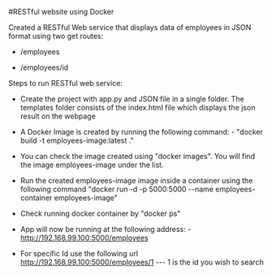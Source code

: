 #RESTful website using Docker

Created a RESTful Web service that displays data of employees in JSON format using two get routes: 
   
* /employees
   
* /employees/id
    
Steps to run RESTful web service:

* Create the project with app.py and JSON file in a single folder.
  The templates folder consists of the index.html file which displays the json result on the webpage

* A Docker Image is created by running the following command: -
 "docker build -t employees-image:latest ."

* You can check the image created using "docker images". You will find the image employees-image under the list.

* Run the created employees-image image inside a container using the following command
  "docker run -d -p 5000:5000 --name employees-container employees-image" 

* Check running docker container by "docker ps"

* App will now be running at the following address: -
  http://192.168.99.100:5000/employees
  
* For specific Id use the following url
  http://192.168.99.100:5000/employees/1 --- 1 is the id you wish to search

